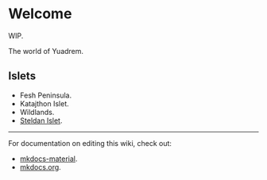 # Welcome
WIP.

The world of Yuadrem.

## Islets
* Fesh Peninsula.
* Katajthon Islet.
* Wildlands.
* [Steldan Islet](islets/steldan_islet/index.md).

---
For documentation on editing this wiki, check out:

* [mkdocs-material](https://squidfunk.github.io/mkdocs-material/creating-your-site/).
* [mkdocs.org](https://www.mkdocs.org).
